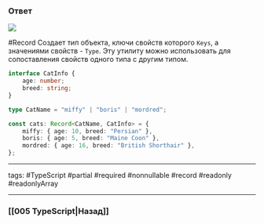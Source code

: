 ### Ответ

![](https://www.youtube.com/watch?v=BTB3VDkWiOQ)

#Record Создает тип объекта, ключи свойств которого `Keys`, а значениями свойств - `Type`. 
Эту утилиту можно использовать для сопоставления свойств одного типа с другим типом.

```typescript
interface CatInfo {
	age: number;
	breed: string;
}

type CatName = "miffy" | "boris" | "mordred";

const cats: Record<CatName, CatInfo> = {
	miffy: { age: 10, breed: "Persian" },
	boris: { age: 5, breed: "Maine Coon" },
	mordred: { age: 16, breed: "British Shorthair" },
};
```

___

tags: #TypeScript #partial #required #nonnullable #record #readonly #readonlyArray

_____

### [[005 TypeScript|Назад]]